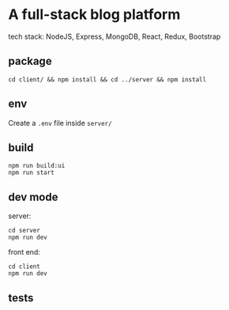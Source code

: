 # A full-stack blog platform
tech stack: NodeJS, Express, MongoDB, React, Redux, Bootstrap
## package
```
cd client/ && npm install && cd ../server && npm install
```
## env
Create a `.env` file inside `server/`

## build
```
npm run build:ui
npm run start
```
## dev mode
server:
```
cd server
npm run dev
```
front end:
```
cd client
npm run dev
```
## tests